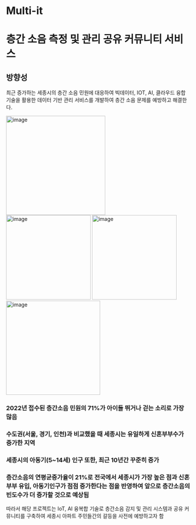 # Multi-it

# 층간 소음 측정 및 관리 공유 커뮤니티 서비스

## 방향성
최근 증가하는 세종시의 층간 소음 민원에 대응하여 빅데이터, IOT, AI, 클라우드 융합 기술을 활용한 데이터 기반 관리 서비스를 개발하여 층간 소음 문제를 예방하고 해결한다.

<img width="271" alt="image" src="https://github.com/bananaisgood/multi-it/assets/112065692/07ae58c2-4362-4aa3-aa00-f042cac0b219">

<img width="231" alt="image" src="https://github.com/bananaisgood/multi-it/assets/112065692/fbf7bcbd-3e34-4a4b-8069-bc9cab6cd98c">

<img width="231" alt="image" src="https://github.com/bananaisgood/multi-it/assets/112065692/bbf9203e-9ca2-4c64-ab94-4710f6afef5c">

<img width="257" alt="image" src="https://github.com/bananaisgood/multi-it/assets/112065692/94fd73dc-26d6-47ee-8107-22d76ba6edb0">

### 2022년 접수된 층간소음 민원의 71%가 아이들 뛰거나 걷는 소리로 가장 많음

### 수도권(서울, 경기, 인천)과 비교했을 때 세종시는 유일하게 신혼부부수가 증가한 지역

### 세종시의 아동기(5~14세) 인구 또한, 최근 10년간 꾸준히 증가

### 층간소음의 연평균증가율이 21%로 전국에서 세종시가 가장 높은 점과 신혼부부 유입, 아동기인구가 점점 증가한다는 점을 반영하여 앞으로 층간소음의 빈도수가 더 증가할 것으로 예상됨

따라서 해당 프로젝트는 IoT, AI 융복합 기술로 층간소음 감지 및 관리 시스템과 공유 커뮤니티를 구축하여 세종시 아파트 주민들간의 갈등을 사전에 예방하고자 함






